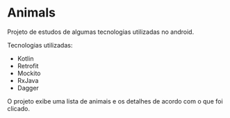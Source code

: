# Animals
Projeto de estudos de algumas tecnologias utilizadas no android.

Tecnologias utilizadas:
 - Kotlin
 - Retrofit
 - Mockito
 - RxJava
 - Dagger

O projeto exibe uma lista de animais e os detalhes de acordo com o que foi clicado.

